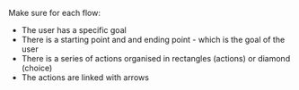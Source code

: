 Make sure for each flow: 

- The user has a specific goal
- There is a starting point and and ending point - which is the goal of the user
- There is a series of actions organised in rectangles (actions) or diamond (choice)
- The actions are linked with arrows